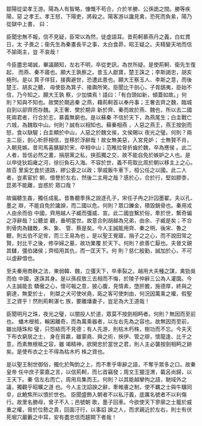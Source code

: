 鄒陽從梁孝王游。陽為人有智略，慷慨不苟合，介於羊勝、公孫詭之間。勝等疾陽，惡
之孝王。孝王怒，下陽吏，將殺之。陽客游以讒見禽，恐死而負絫，陽乃從獄中上書，
曰：

臣聞忠無不報，信不見疑，臣常以為然，徒虛語耳。昔荊軻慕燕丹之義，白虹貫日，太
子畏之；衛先生為秦畫長平之事，太白食昴，昭王疑之。夫精變天地而信不諭兩主，豈
不哀哉！

今臣盡忠竭誠，畢議願知，左右不明，卒從吏訊，為世所疑。是使荊軻、衛先生復起，
而燕、秦不寤也。願大王孰察之。昔玉人獻寶，楚王誅之；李斯謁忠，胡亥極刑。是以
箕子佯狂，接輿避世，恐遭此患也。願大王察玉人、李斯之意，而後楚王、胡亥之聽，
毋使臣為箕子、接輿所笑。臣聞比干剖心，子胥鴟夷，臣始不信，乃今知之。願大王孰
察，少加憐焉！語曰：「有白頭如新，傾蓋如故。」何則？知與不知也。故樊於期逃秦
之燕，藉荊軻首以奉丹事；王奢去齊之魏，臨城自剄以卻齊而存魏。夫王奢、樊於期非
新於齊、秦而故於燕、魏也，所以去二國死兩君者，行合於志，慕義無窮也。是以蘇秦
不信於天下，為燕尾生；白圭戰亡六城，為魏取中山。何則？誠有以相知也。蘇秦相燕
，人惡之燕王，燕王按劍而怒，食以駃騠；白圭顯於中山，人惡之於魏文侯，文侯賜以
夜光之璧。何則？兩主二臣，剖心析肝相信，豈移於浮辭哉！故女無美惡，入宮見妒；
士無賢不肖，入朝見嫉。昔司馬喜臏腳於宋，卒相中山；范睢拉脅折齒於魏，卒為應侯
。此二人者，皆信必然之畫，捐朋黨之私，挾孤獨之交，故不能自免於嫉妒之人也。是
以申徒狄蹈雍之河，徐衍負石入海。不容於世，義不苟取比周於朝以移主上之心。故百
里奚乞食於道路，繆公委之以政；寧戚飯牛車下，桓公任之以國。此二人者，豈素宦於
朝，借譽於左右，然後二主用之哉？感於心，合於行，堅如膠桼，昆弟不能離，豈惑於
眾口哉？

故偏聽生姦，獨任成亂。昔魯聽季孫之說逐孔子，宋任子冉之計囚墨翟。夫以孔、墨之
辯，不能自免於讒諛，而二國以危。何則？眾口鑠金，積毀銷骨也。秦用戎人由余而伯
中國，齊用越人子臧而彊威、宣。此二國豈繫於俗，牽於世，繫奇偏之浮辭哉？公聽並
觀，垂明當世。故意合則胡越為兄弟，由余、子臧是矣；不合則骨肉為讎敵，朱、象、
管、蔡是矣。今人主誠能用齊、秦之明，後宋、魯之聽，則五伯不足侔，而三王易為也
。是以聖王覺寤，捐子之之心，而不說田常之賢，封比干之後，修孕婦之墓，故功業覆
於天下。何則？欲善亡厭也。夫晉文親其讎，彊伯諸侯；齊桓用其仇，而一匡天下。何
則？慈仁殷勤，誠加於心，不可以虛辭借也。

至夫秦用商鞅之法，東弱韓、魏，立彊天下，卒車裂之。越用大夫種之謀，禽勁吳而伯
中國，遂誅其身。是以孫叔敖三去相而不悔，於陵子仲辭三公為人灌園。今人主誠能去
驕傲之心，懷可報之意，披心腹，見情素，墮肝膽，施德厚，終與之窮達，無愛於士，
則桀之犬可使吠堯，跖之客可使刺由，何況因萬乘之權，假聖王之資乎！然則荊軻湛七
族，要離燔妻子，豈足為大王道哉！

臣聞明月之珠，夜光之璧，以闇投人於道，眾莫不按劍相眄者。何則？無因而至前也。
蟠木根柢，輪囷離奇，而為萬乘器者，以左右先為之容也。故無因而至前，雖出隨珠和
璧，只怨結而不見德；有人先游，則枯木朽株，樹功而不忘。今夫天下布衣窮居之士，
身在貧羸，雖蒙堯、舜之術，挾伊、管之辯，懷龍逢、比干之意，而素無根柢之容，雖
竭精神，欲開忠於當世之君，則人主必襲按劍相眄之跡矣。是使布衣之士不得為枯木朽
株之資也。

是以聖王制世御俗，獨化於陶鈞之上，而不牽乎卑辭之語，不奪乎眾多之口。故秦皇帝
任中庶子蒙嘉之言，以信荊軻，而匕首竊發；周文王獵涇渭，載呂尚歸，以王天下。秦
信左右而亡，周用烏集而王。何則？以其能越攣拘之語，馳域外之議，獨觀乎昭曠之道
也。今人主沈諂諛之辭，牽帷廧之制，使不羈之士與牛驥同皁，此鮑焦所以憤於世也。
臣聞盛飾入朝者不以私汙義，底厲名號者不以利傷行。故里名勝母，曾子不入；邑號朝
歌，墨子回車。今欲使天下寥廓之士籠於威重之權，脅於位勢之貴，回面汙行，以事諂
諛之人，而求親近於左右，則士有伏死堀穴巖藪之中耳，安有盡忠信而趨闕下者哉！

